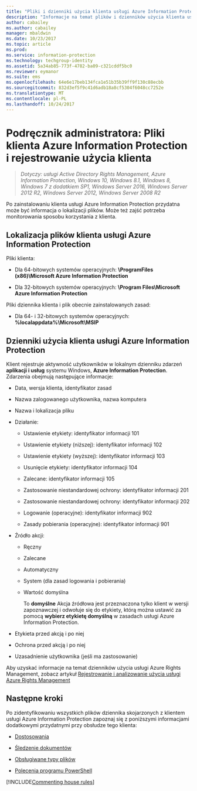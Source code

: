 ```yaml
---
title: "Pliki i dzienniki użycia klienta usługi Azure Information Protection"
description: "Informacje na temat plików i dzienników użycia klienta usługi Azure Information Protection dla systemu Windows."
author: cabailey
ms.author: cabailey
manager: mbaldwin
ms.date: 10/23/2017
ms.topic: article
ms.prod: 
ms.service: information-protection
ms.technology: techgroup-identity
ms.assetid: 5a34ab85-773f-4782-ba09-c321cddf5bc0
ms.reviewer: eymanor
ms.suite: ems
ms.openlocfilehash: 64e6e17beb134fca1e51b35b39ff9f130c88ecbb
ms.sourcegitcommit: 832d3ef5f9c41d6adb18a8cf5304f6048cc7252e
ms.translationtype: MT
ms.contentlocale: pl-PL
ms.lasthandoff: 10/24/2017
---
```

# <a name="admin-guide-azure-information-protection-client-files-and-client-usage-logging"></a>Podręcznik administratora: Pliki klienta Azure Information Protection i rejestrowanie użycia klienta

>*Dotyczy: usługi Active Directory Rights Management, Azure Information Protection, Windows 10, Windows 8.1, Windows 8, Windows 7 z dodatkiem SP1, Windows Server 2016, Windows Server 2012 R2, Windows Server 2012, Windows Server 2008 R2*

Po zainstalowaniu klienta usługi Azure Information Protection przydatna może być informacja o lokalizacji plików. Może też zajść potrzeba monitorowania sposobu korzystania z klienta.

## <a name="file-locations-for-the-azure-information-protection-client"></a>Lokalizacja plików klienta usługi Azure Information Protection

Pliki klienta:   

- Dla 64-bitowych systemów operacyjnych: **\ProgramFiles (x86)\Microsoft Azure Information Protection**

- Dla 32-bitowych systemów operacyjnych: **\Program Files\Microsoft Azure Information Protection**

Pliki dziennika klienta i plik obecnie zainstalowanych zasad:

- Dla 64- i 32-bitowych systemów operacyjnych: **%localappdata%\Microsoft\MSIP**

## <a name="usage-logging-for-the-azure-information-protection-client"></a>Dzienniki użycia klienta usługi Azure Information Protection

Klient rejestruje aktywność użytkowników w lokalnym dzienniku zdarzeń **aplikacji i usług** systemu Windows, **Azure Information Protection**. Zdarzenia obejmują następujące informacje:

- Data, wersja klienta, identyfikator zasad

- Nazwa zalogowanego użytkownika, nazwa komputera

- Nazwa i lokalizacja pliku

- Działanie:

    - Ustawienie etykiety: identyfikator informacji 101
    
    - Ustawienie etykiety (niższej): identyfikator informacji 102
    
    - Ustawienie etykiety (wyższej): identyfikator informacji 103
    
    - Usunięcie etykiety: identyfikator informacji 104
   
    - Zalecane: identyfikator informacji 105
    
    - Zastosowanie niestandardowej ochrony: identyfikator informacji 201
    
    - Zastosowanie niestandardowej ochrony: identyfikator informacji 202
    
    - Logowanie (operacyjne): identyfikator informacji 902
    
    - Zasady pobierania (operacyjne): identyfikator informacji 901
    
- Źródło akcji:
    
    - Ręczny 
    
    - Zalecane
    
    - Automatyczny  
    
    - System (dla zasad logowania i pobierania)
    
    - Wartość domyślna
        
        To **domyślne** Akcja źródłowa jest przeznaczona tylko klient w wersji zapoznawczej i odwołuje się do etykiety, którą można ustawić za pomocą **wybierz etykietę domyślną** w zasadach usługi Azure Information Protection.

    
- Etykieta przed akcją i po niej 
    
- Ochrona przed akcją i po niej
    
- Uzasadnienie użytkownika (jeśli ma zastosowanie)
    

Aby uzyskać informacje na temat dzienników użycia usługi Azure Rights Management, zobacz artykuł [Rejestrowanie i analizowanie użycia usługi Azure Rights Management](../deploy-use/log-analyze-usage.md)



## <a name="next-steps"></a>Następne kroki
Po zidentyfikowaniu wszystkich plików dziennika skojarzonych z klientem usługi Azure Information Protection zapoznaj się z poniższymi informacjami dodatkowymi przydatnymi przy obsłudze tego klienta:

- [Dostosowania](client-admin-guide-customizations.md)

- [Śledzenie dokumentów](client-admin-guide-document-tracking.md)

- [Obsługiwane typy plików](client-admin-guide-file-types.md)

- [Polecenia programu PowerShell](client-admin-guide-powershell.md)

[!INCLUDE[Commenting house rules](../includes/houserules.md)]
